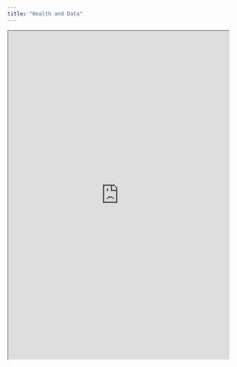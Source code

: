 ```yaml
---
title: "Health and Data"
---
```



<iframe height="750" width="100%" src="https://ewelton.github.io/ktest/wiki.html#Health%20and%20Data"></iframe>
